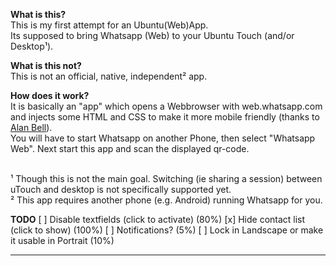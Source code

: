 **What is this?**<br />
This is my first attempt for an Ubuntu(Web)App.<br />
Its supposed to bring Whatsapp (Web) to your Ubuntu Touch (and/or Desktop¹).

**What is this not?**<br />
This is not an official, native, independent² app.

**How does it work?**<br />
It is basically an "app" which opens a Webbrowser with web.whatsapp.com and injects some HTML and CSS to make it more mobile friendly (thanks to <a href='https://lists.launchpad.net/ubuntu-phone/msg12024.html'>Alan Bell</a>).<br />
You will have to start Whatsapp on another Phone, then select "Whatsapp Web". Next start this app and scan the displayed qr-code.


<br />
¹ Though this is not the main goal. Switching (ie sharing a session) between uTouch and desktop is not specifically supported yet.<br />
² This app requires another phone (e.g. Android) running Whatsapp for you.<br />


**TODO**
[ ] Disable textfields (click to activate) (80%)
[x] Hide contact list (click to show) (100%)
[ ] Notifications? (5%)
[ ] Lock in Landscape or make it usable in Portrait (10%)

<hr />


